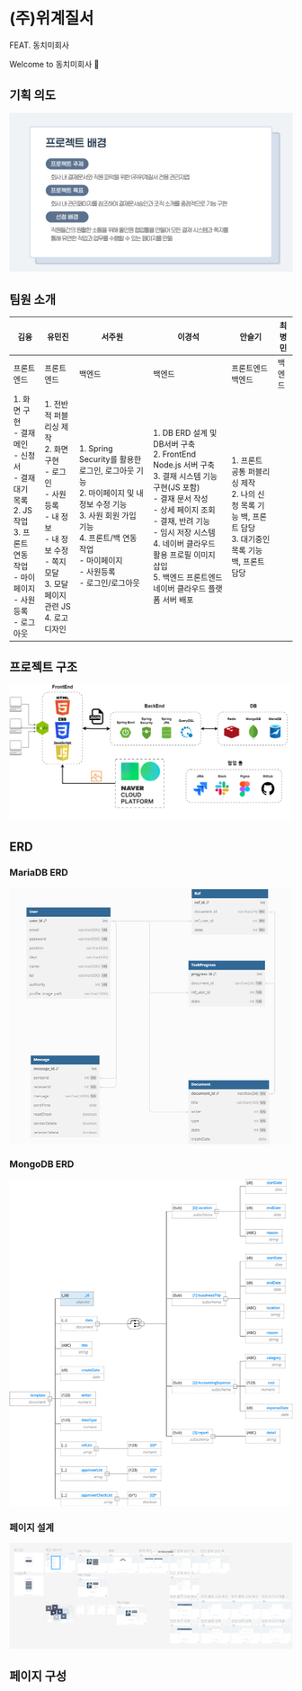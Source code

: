 # (주)위계질서

FEAT. 동치미회사

Welcome to 동치미회사 👋

## 기획 의도

![view](images/projectBackground.png)

## 팀원 소개

| 김융                                                                                                                                                         | 유민진                                                                                                                                                                      | 서주원                                                                                                                                                                                                     | 이경석                                                                                                                                                                                                                                                                                                          | 안슬기                                                                                                              | 최병민 |
| ------------------------------------------------------------------------------------------------------------------------------------------------------------ | --------------------------------------------------------------------------------------------------------------------------------------------------------------------------- | ---------------------------------------------------------------------------------------------------------------------------------------------------------------------------------------------------------- | --------------------------------------------------------------------------------------------------------------------------------------------------------------------------------------------------------------------------------------------------------------------------------------------------------------- | ------------------------------------------------------------------------------------------------------------------- | ------ |
| 프론트엔드                                                                                                                                                   | 프론트엔드                                                                                                                                                                  | 백엔드                                                                                                                                                                                                     | 백엔드                                                                                                                                                                                                                                                                                                          | 프론트엔드<br> 백엔드                                                                                               | 백엔드 |
| 1. 화면 구현 <br> - 결재 메인 <br> - 신청서 <br> - 결재 대기 목록 <br> 2. JS 작업 <br> 3. 프론트 연동 작업 <br> - 마이페이지 <br> - 사원등록 <br> - 로그아웃 | 1. 전반적 퍼블리싱 제작 <br> 2. 화면구현 <br> - 로그인 <br> - 사원 등록 <br> - 내 정보 <br> - 내 정보 수정 <br> - 쪽지 모달 <br> 3. 모달 페이지 관련 JS <br> 4. 로고 디자인 | 1. Spring Security를 활용한 로그인, 로그아웃 기능 <br> 2. 마이페이지 및 내 정보 수정 기능 <br> 3. 사원 회원 가입 기능 <br> 4. 프론트/백 연동 작업 <br> - 마이페이지 <br> - 사원등록 <br> - 로그인/로그아웃 | 1. DB ERD 설계 및 DB서버 구축 <br> 2. FrontEnd Node.js 서버 구축 <br> 3. 결재 시스템 기능 구현(JS 포함) <br> - 결재 문서 작성 <br> - 상세 페이지 조회 <br> - 결재, 반려 기능 <br> - 임시 저장 시스템 <br> 4. 네이버 클라우드 활용 프로필 이미지 삽입 <br> 5. 백엔드 프론트엔드 네이버 클라우드 플랫폼 서버 배포 | 1. 프론트 공통 퍼블리싱 제작 <br> 2. 나의 신청 목록 기능 백, 프론트 담당 <br> 3. 대기중인 목록 기능 백, 프론트 담당 |

## 프로젝트 구조

![view](images/projectStructure.png)

## ERD

### MariaDB ERD

![view](images/mariaERD.png)

### MongoDB ERD

![view](images/mongoERD.png)

### 페이지 설계

![view](images/figma.png)

## 페이지 구성

